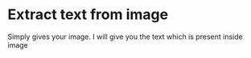 # Extract text from image
Simply gives your image. I will give you the text which is present inside image

